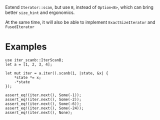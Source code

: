 Extend `Iterator::scan`, but use `B`, instead of `Option<B>`,
which can bring better `size_hint` and ergonomics.

At the same time,
it will also be able to implement `ExactSizeIterator` and `FusedIterator`

# Examples
```
use iter_scanb::IterScanB;
let a = [1, 2, 3, 4];

let mut iter = a.iter().scanb(1, |state, &x| {
    *state *= x;
    -*state
});

assert_eq!(iter.next(), Some(-1));
assert_eq!(iter.next(), Some(-2));
assert_eq!(iter.next(), Some(-6));
assert_eq!(iter.next(), Some(-24));
assert_eq!(iter.next(), None);
```
